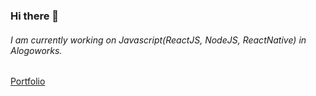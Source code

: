 ### Hi there 👋
###### I am currently working on Javascript(ReactJS, NodeJS, ReactNative) in Alogoworks.

[Portfolio](https://avhishek05.github.io/portfolio/)
